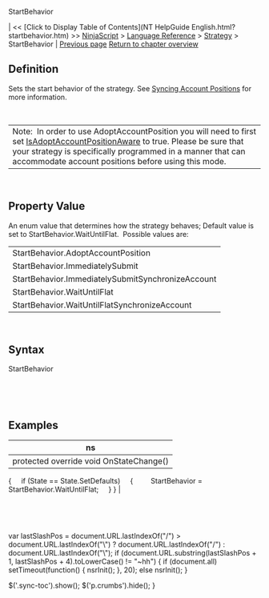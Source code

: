 ﻿










 


StartBehavior







| &lt;&lt; [Click to Display Table of Contents](NT HelpGuide English.html?startbehavior.htm) &gt;&gt;
 [NinjaScript](ninjascript.htm) &gt; [Language Reference](language_reference_wip.htm) &gt; [Strategy](strategy.htm) &gt;
StartBehavior | [Previous page](slippage.htm)
[Return to chapter overview](strategy.htm)










Definition
----------


Sets the start behavior of the strategy. See [Syncing Account Positions](syncing_account_positions.htm) for more information.


 




|  |
| --- |
| Note:  In order to use AdoptAccountPosition you will need to first set [IsAdoptAccountPositionAware](isadoptaccountpositionaware.htm) to true. Please be sure that your strategy is specifically programmed in a manner that can accommodate account positions before using this mode. |



 


Property Value
--------------


An enum value that determines how the strategy behaves; Default value is set to StartBehavior.WaitUntilFlat.  Possible values are:





|  |
| --- |
| StartBehavior.AdoptAccountPosition |
| StartBehavior.ImmediatelySubmit |
| StartBehavior.ImmediatelySubmitSynchronizeAccount |
| StartBehavior.WaitUntilFlat |
| StartBehavior.WaitUntilFlatSynchronizeAccount |



 


Syntax
------


StartBehavior


 


 



Examples
--------




| ns |
| --- |
| protected override void OnStateChange()
{
     if (State == State.SetDefaults)
     {
         StartBehavior = StartBehavior.WaitUntilFlat;
     }
} |



 


 





 
 var lastSlashPos = document.URL.lastIndexOf("/") &gt; document.URL.lastIndexOf("\\") ? document.URL.lastIndexOf("/") : document.URL.lastIndexOf("\\");
 if (document.URL.substring(lastSlashPos + 1, lastSlashPos + 4).toLowerCase() != "~hh") {
 if (document.all) setTimeout(function() {
 nsrInit();
 }, 20);
 else nsrInit();
 }
 
 
 $('.sync-toc').show();
 $('p.crumbs').hide();
 }
 
 
 



